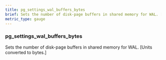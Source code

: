 ```yaml
---
title: pg_settings_wal_buffers_bytes
brief: Sets the number of disk-page buffers in shared memory for WAL. [Units converted to bytes.]
metric_type: gauge
---
```

### pg_settings_wal_buffers_bytes

Sets the number of disk-page buffers in shared memory for WAL. [Units converted to bytes.]